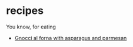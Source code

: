 # recipes
You know, for eating


- [Gnocci al forna with asparagus and parmesan](Gnocchi-al-forna-with-asparagus.md)
